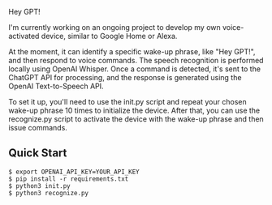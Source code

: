 Hey GPT!

I'm currently working on an ongoing project to develop my own voice-activated device, similar to Google Home or Alexa.

At the moment, it can identify a specific wake-up phrase, like "Hey GPT!", and then respond to voice commands. The speech recognition is performed locally using OpenAI Whisper. Once a command is detected, it's sent to the ChatGPT API for processing, and the response is generated using the OpenAI Text-to-Speech API.

To set it up, you'll need to use the init.py script and repeat your chosen wake-up phrase 10 times to initialize the device. After that, you can use the recognize.py script to activate the device with the wake-up phrase and then issue commands.
## Quick Start

```shell
$ export OPENAI_API_KEY=YOUR_API_KEY
$ pip install -r requirements.txt
$ python3 init.py
$ python3 recognize.py
```
